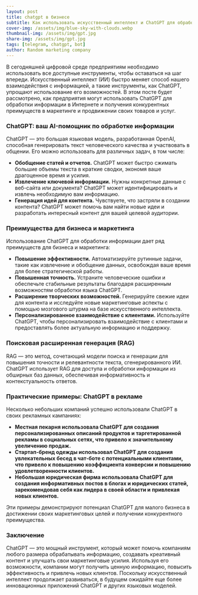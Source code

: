 ```yaml
---
layout: post
title: chatgpt в бизнесе
subtitle: Как использовать искусственный интеллект и ChatGPT для обработки информации и развития вашего бизнеса
cover-img: /assets/img/blue-sky-with-clouds.webp
thumbnail-img: /assets/img/gpt.jpg
share-img: /assets/img/gpt.jpg
tags: [telegram, chatgpt, bot]
author: Random marketing company
---
```


В сегодняшней цифровой среде предприятиям необходимо использовать все доступные инструменты, чтобы оставаться на шаг впереди. Искусственный интеллект (ИИ) быстро меняет способ нашего взаимодействия с информацией, а такие инструменты, как ChatGPT, упрощают использование его возможностей. В этом посте будет рассмотрено, как предприятия могут использовать ChatGPT для обработки информации в Интернете и получения конкурентных преимуществ в маркетинге и продвижении своих товаров и услуг.

### ChatGPT: ваш AI-помощник по обработке информации

ChatGPT — это большая языковая модель, разработанная OpenAI, способная генерировать текст человеческого качества и участвовать в общении. Его можно использовать для различных задач, в том числе:

* **Обобщение статей и отчетов.** ChatGPT может быстро сжимать большие объемы текста в краткие сводки, экономя ваше драгоценное время и усилия.
* **Извлечение ключевой информации.** Нужны конкретные данные с веб-сайта или документа? ChatGPT может идентифицировать и извлечь необходимую вам информацию.
* **Генерация идей для контента.** Чувствуете, что застряли в создании контента? ChatGPT может помочь вам найти новые идеи и разработать интересный контент для вашей целевой аудитории.

### Преимущества для бизнеса и маркетинга

Использование ChatGPT для обработки информации дает ряд преимуществ для бизнеса и маркетинга:

* **Повышение эффективности.** Автоматизируйте рутинные задачи, такие как извлечение и обобщение данных, освобождая ваше время для более стратегической работы.
* **Повышенная точность.** Устраните человеческие ошибки и обеспечьте стабильные результаты благодаря расширенным возможностям обработки языка ChatGPT.
* **Расширение творческих возможностей.** Генерируйте свежие идеи для контента и исследуйте новые маркетинговые аспекты с помощью мозгового штурма на базе искусственного интеллекта.
* **Персонализированное взаимодействие с клиентами.** Используйте ChatGPT, чтобы персонализировать взаимодействие с клиентами и предоставлять более актуальную информацию и поддержку.

### Поисковая расширенная генерация (RAG)

RAG — это метод, сочетающий модели поиска и генерации для повышения точности и релевантности текста, сгенерированного ИИ. ChatGPT использует RAG для доступа и обработки информации из обширных баз данных, обеспечивая информативность и контекстуальность ответов.

### Практические примеры: ChatGPT в рекламе

Несколько небольших компаний успешно использовали ChatGPT в своих рекламных кампаниях:

* **Местная пекарня использовала ChatGPT для создания персонализированных описаний продуктов и таргетированной рекламы в социальных сетях, что привело к значительному увеличению продаж.**
* **Стартап-бренд одежды использовал ChatGPT для создания увлекательных бесед в чат-боте с потенциальными клиентами, что привело к повышению коэффициента конверсии и повышению удовлетворенности клиентов.**
* **Небольшая юридическая фирма использовала ChatGPT для создания информативных постов в блогах и юридических статей, зарекомендовав себя как лидера в своей области и привлекая новых клиентов.**

Эти примеры демонстрируют потенциал ChatGPT для малого бизнеса в достижении своих маркетинговых целей и получении конкурентного преимущества.

### Заключение

ChatGPT — это мощный инструмент, который может помочь компаниям любого размера обрабатывать информацию, создавать креативный контент и улучшать свои маркетинговые усилия. Используя его возможности, компании могут получить ценную информацию, повысить эффективность и привлечь новых клиентов. Поскольку искусственный интеллект продолжает развиваться, в будущем ожидайте еще более инновационных приложений ChatGPT и других языковых моделей.


